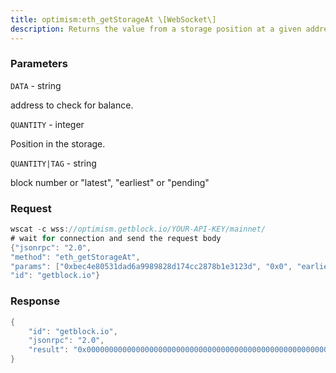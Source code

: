 ```yaml
---
title: optimism:eth_getStorageAt \[WebSocket\]
description: Returns the value from a storage position at a given address.
---
```


### Parameters


`DATA` - string

address to check for balance.

`QUANTITY` - integer

Position in the storage.

`QUANTITY|TAG` - string

block number or "latest", "earliest" or "pending"

### Request

``` java
wscat -c wss://optimism.getblock.io/YOUR-API-KEY/mainnet/ 
# wait for connection and send the request body 
{"jsonrpc": "2.0",
"method": "eth_getStorageAt",
"params": ["0xbec4e80531dad6a9989828d174cc2878b1e3123d", "0x0", "earliest"],
"id": "getblock.io"}
```

###  Response

``` java
{
    "id": "getblock.io",
    "jsonrpc": "2.0",
    "result": "0x0000000000000000000000000000000000000000000000000000000000000000"
}
```

